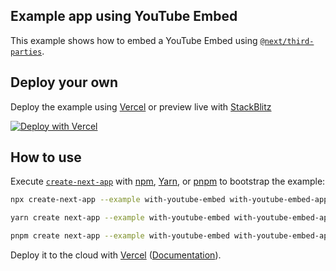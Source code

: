 ## Example app using YouTube Embed

This example shows how to embed a YouTube Embed using [`@next/third-parties`](https://nextjs.org/docs/app/building-your-application/optimizing/third-party-libraries).

## Deploy your own

Deploy the example using [Vercel](https://vercel.com?utm_source=github&utm_medium=readme&utm_campaign=next-example) or preview live with [StackBlitz](https://stackblitz.com/github/vercel/next.js/tree/canary/examples/with-youtube-embed)

[![Deploy with Vercel](https://vercel.com/button)](https://vercel.com/new/clone?repository-url=https://github.com/vercel/next.js/tree/canary/examples/with-youtube-embed&project-name=with-youtube-embed&repository-name=with-youtube-embed)

## How to use

Execute [`create-next-app`](https://github.com/vercel/next.js/tree/canary/packages/create-next-app) with [npm](https://docs.npmjs.com/cli/init), [Yarn](https://yarnpkg.com/lang/en/docs/cli/create/), or [pnpm](https://pnpm.io) to bootstrap the example:

```bash
npx create-next-app --example with-youtube-embed with-youtube-embed-app
```

```bash
yarn create next-app --example with-youtube-embed with-youtube-embed-app
```

```bash
pnpm create next-app --example with-youtube-embed with-youtube-embed-app
```

Deploy it to the cloud with [Vercel](https://vercel.com/new?utm_source=github&utm_medium=readme&utm_campaign=next-example) ([Documentation](https://nextjs.org/docs/deployment)).
